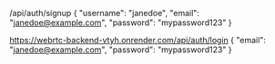 /api/auth/signup
{
  "username": "janedoe",
  "email": "janedoe@example.com",
  "password": "mypassword123"
}

https://webrtc-backend-vtyh.onrender.com/api/auth/login
{
  "email": "janedoe@example.com",
  "password": "mypassword123"
}


